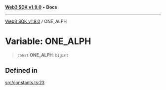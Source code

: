 [**Web3 SDK v1.9.0**](../README.md) • **Docs**

***

[Web3 SDK v1.9.0](../globals.md) / ONE\_ALPH

# Variable: ONE\_ALPH

> `const` **ONE\_ALPH**: `bigint`

## Defined in

[src/constants.ts:23](https://github.com/Mystic-Nayy/alephium-web3/blob/c1afd789a197ce5fe21f08c2965942090157c33d/packages/web3/src/constants.ts#L23)
